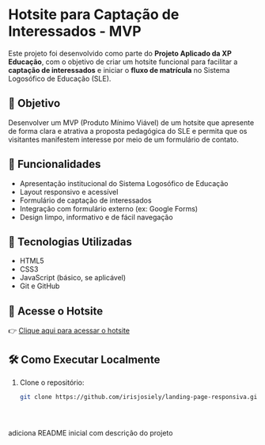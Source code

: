 # Hotsite para Captação de Interessados - MVP

Este projeto foi desenvolvido como parte do **Projeto Aplicado da XP Educação**, com o objetivo de criar um hotsite funcional para facilitar a **captação de interessados** e iniciar o **fluxo de matrícula** no Sistema Logosófico de Educação (SLE).

## 🧠 Objetivo

Desenvolver um MVP (Produto Mínimo Viável) de um hotsite que apresente de forma clara e atrativa a proposta pedagógica do SLE e permita que os visitantes manifestem interesse por meio de um formulário de contato.

## 📌 Funcionalidades

- Apresentação institucional do Sistema Logosófico de Educação
- Layout responsivo e acessível
- Formulário de captação de interessados
- Integração com formulário externo (ex: Google Forms)
- Design limpo, informativo e de fácil navegação

## 🚀 Tecnologias Utilizadas

- HTML5  
- CSS3  
- JavaScript (básico, se aplicável)  
- Git e GitHub

## 🔗 Acesse o Hotsite

👉 [Clique aqui para acessar o hotsite](https://irisjosiely.github.io/landing-page-responsiva/)

## 🛠️ Como Executar Localmente

1. Clone o repositório:
   ```bash
   git clone https://github.com/irisjosiely/landing-page-responsiva.git





  adiciona README inicial com descrição do projeto
